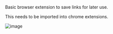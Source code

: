Basic browser extension to save links for later use.

This needs to be imported into chrome extensions.

![image](https://github.com/user-attachments/assets/7894ddd6-e055-4d6c-826a-4425262d484c)
